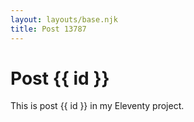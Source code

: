 ```yaml
---
layout: layouts/base.njk
title: Post 13787
---
```


# Post {{ id }}

This is post {{ id }} in my Eleventy project.
